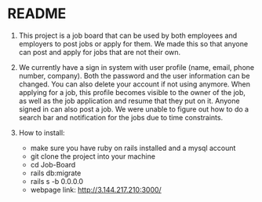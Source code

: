 # README

1. This project is a job board that can be used by both employees and employers to post jobs or apply for them. We made this so that anyone can post and apply for jobs that are not their own. 

2. We currently have a sign in system with user profile (name, email, phone number, company). Both the password and the user information can be changed. You can also delete your account if not using anymore. When applying for a job, this profile becomes visible to the owner of the job, as well as the job application and resume that they put on it. Anyone signed in can also post a job. We were unable to figure out how to do a search bar and notification for the jobs due to time constraints.

3. How to install:
   - make sure you have ruby on rails installed and a mysql account
   - git clone the project into your machine
   - cd Job-Board
   - rails db:migrate
   - rails s -b 0.0.0.0
   - webpage link: http://3.144.217.210:3000/

